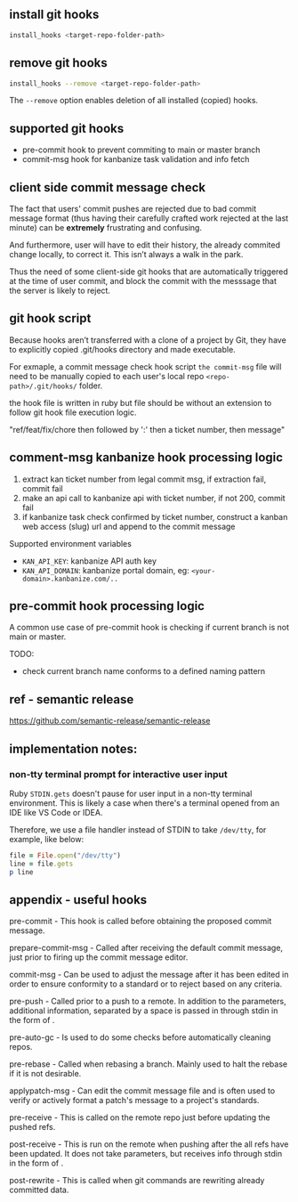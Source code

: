 


## install git hooks

```bash
install_hooks <target-repo-folder-path>
```

## remove git hooks

```bash
install_hooks --remove <target-repo-folder-path>
```

The `--remove` option enables deletion of all installed (copied) hooks.


## supported git hooks

- pre-commit hook to prevent commiting to main or master branch
- commit-msg hook for kanbanize task validation and info fetch



## client side commit message check

The fact that users' commit pushes are rejected due to bad commit message format (thus having their carefully crafted work rejected at the last minute) can be **extremely** frustrating and confusing.

And furthermore, user will have to edit their history, the already commited change locally, to correct it. This isn’t always a walk in the park.

Thus the need of some client-side git hooks that are automatically triggered at the time of user commit, and block the commit with the messsage that the server is likely to reject.

## git hook script

Because hooks aren’t transferred with a clone of a project by Git,
they have to explicitly copied .git/hooks directory and made executable. 

For exmaple, a commit message check hook script `the commit-msg` file will need to be manually copied to each user's local repo `<repo-path>/.git/hooks/` folder.

the hook file is written in ruby but file should be without an extension to follow git hook file execution logic.

"ref/feat/fix/chore then followed by ':' then a ticket number, then message"


## comment-msg kanbanize hook processing logic

1. extract kan ticket number from legal commit msg, if extraction fail, commit fail
2. make an api call to kanbanize api with ticket number, if not 200, commit fail
3. if kanbanize task check confirmed by ticket number, construct a kanban web access (slug) url and append to the commit message

Supported environment variables
- `KAN_API_KEY`: kanbanize API auth key
- `KAN_API_DOMAIN`: kanbanize portal domain, eg: `<your-domain>.kanbanize.com/..`


## pre-commit hook processing logic

A common use case of pre-commit hook is checking if current branch is not main or master.

TODO:
- check current branch name conforms to a defined naming pattern

## ref - semantic release

https://github.com/semantic-release/semantic-release


## implementation notes:

### non-tty terminal prompt for interactive user input

Ruby `STDIN.gets` doesn't pause for user input in a non-tty terminal environment.
This is likely a case when there's a terminal opened from an IDE like VS Code or IDEA.

Therefore, we use a file handler instead of STDIN to take `/dev/tty`, 
for example, like below:

```ruby
file = File.open("/dev/tty")
line = file.gets
p line
```


## appendix - useful hooks

pre-commit - This hook is called before obtaining the proposed commit message.

prepare-commit-msg - Called after receiving the default commit message, just prior to firing up the commit message editor.

commit-msg - Can be used to adjust the message after it has been edited in order to ensure conformity to a standard or to reject based on any criteria.

pre-push - Called prior to a push to a remote. In addition to the parameters, additional information, separated by a space is passed in through stdin in the form of <local ref> <local sha1> <remote ref> <remote sha1>.

pre-auto-gc - Is used to do some checks before automatically cleaning repos.

pre-rebase - Called when rebasing a branch. Mainly used to halt the rebase if it is not desirable.

applypatch-msg - Can edit the commit message file and is often used to verify or actively format a patch's message to a project's standards.

pre-receive - This is called on the remote repo just before updating the pushed refs.

post-receive - This is run on the remote when pushing after the all refs have been updated. It does not take parameters, but receives info through stdin in the form of <old-value> <new-value> <ref-name>.

post-rewrite - This is called when git commands are rewriting already committed data.

